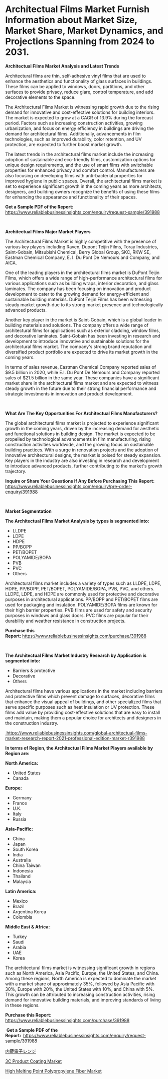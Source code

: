 <p><h1>Architectual Films Market Furnish Information about Market Size, Market Share, Market Dynamics, and Projections Spanning from 2024 to 2031.</h1></p><p><strong>Architectual Films Market Analysis and Latest Trends</strong></p>
<p><p>Architectural films are thin, self-adhesive vinyl films that are used to enhance the aesthetics and functionality of glass surfaces in buildings. These films can be applied to windows, doors, partitions, and other surfaces to provide privacy, reduce glare, control temperature, and add decorative elements to the space. </p><p>The Architectural Films Market is witnessing rapid growth due to the rising demand for innovative and cost-effective solutions for building interiors. The market is expected to grow at a CAGR of 13.9% during the forecast period. Factors such as increasing construction activities, growing urbanization, and focus on energy efficiency in buildings are driving the demand for architectural films. Additionally, advancements in film technologies, such as improved durability, color retention, and UV protection, are expected to further boost market growth.</p><p>The latest trends in the architectural films market include the increasing adoption of sustainable and eco-friendly films, customization options for unique design requirements, and the use of smart films with switchable properties for enhanced privacy and comfort control. Manufacturers are also focusing on developing films with anti-bacterial properties for improved hygiene in public spaces. Overall, the architectural films market is set to experience significant growth in the coming years as more architects, designers, and building owners recognize the benefits of using these films for enhancing the appearance and functionality of their spaces.</p></p>
<p><strong>Get a Sample PDF of the Report:&nbsp;</strong> <a href="https://www.reliablebusinessinsights.com/enquiry/request-sample/391988">https://www.reliablebusinessinsights.com/enquiry/request-sample/391988</a></p>
<p>&nbsp;</p>
<p><strong>Architectual Films Major Market Players</strong></p>
<p><p>The Architectural Films Market is highly competitive with the presence of various key players including Raven, Dupont Teijin Films, Toray Industries, Saint-Gobain, Mitsubishi Chemical, Berry Global Group, SKC, RKW SE, Eastman Chemical Company, E. I. Du Pont De Nemours and Company, and AICA.</p><p>One of the leading players in the architectural films market is DuPont Teijin Films, which offers a wide range of high-performance architectural films for various applications such as building wraps, interior decoration, and glass laminates. The company has been focusing on innovation and product development to cater to the growing demand for energy-efficient and sustainable building materials. DuPont Teijin Films has been witnessing steady market growth due to its strong market presence and technologically advanced products.</p><p>Another key player in the market is Saint-Gobain, which is a global leader in building materials and solutions. The company offers a wide range of architectural films for applications such as exterior cladding, window films, and decorative laminates. Saint-Gobain has been investing in research and development to introduce innovative and sustainable solutions for the architectural films market. The company's strong brand reputation and diversified product portfolio are expected to drive its market growth in the coming years.</p><p>In terms of sales revenue, Eastman Chemical Company reported sales of $9.5 billion in 2020, while E.I. Du Pont De Nemours and Company reported sales of $21.5 billion in the same year. These companies have a significant market share in the architectural films market and are expected to witness steady growth in the future due to their strong financial performance and strategic investments in innovation and product development.</p></p>
<p>&nbsp;</p>
<p><strong>What Are The Key Opportunities For Architectual Films Manufacturers?</strong></p>
<p><p>The global architectural films market is projected to experience significant growth in the coming years, driven by the increasing demand for aesthetic and functional solutions in building design. The market is expected to be propelled by technological advancements in film manufacturing, rising construction activities worldwide, and the growing focus on sustainable building practices. With a surge in renovation projects and the adoption of innovative architectural designs, the market is poised for steady expansion. Key players in the industry are also investing in research and development to introduce advanced products, further contributing to the market's growth trajectory.</p></p>
<p><strong>Inquire or Share Your Questions If Any Before Purchasing This Report:</strong> <a href="https://www.reliablebusinessinsights.com/enquiry/pre-order-enquiry/391988">https://www.reliablebusinessinsights.com/enquiry/pre-order-enquiry/391988</a></p>
<p>&nbsp;</p>
<p><strong>Market Segmentation</strong></p>
<p><strong>The Architectual Films Market Analysis by types is segmented into:</strong></p>
<p><ul><li>LLDPE</li><li>LDPE</li><li>HDPE</li><li>PP/BOPP</li><li>PET/BOPET</li><li>POLYAMIDE/BOPA</li><li>PVB</li><li>PVC</li><li>Others</li></ul></p>
<p><p>Architectural films market includes a variety of types such as LLDPE, LDPE, HDPE, PP/BOPP, PET/BOPET, POLYAMIDE/BOPA, PVB, PVC, and others. LLDPE, LDPE, and HDPE are commonly used for protective and decorative purposes in architectural applications. PP/BOPP and PET/BOPET films are used for packaging and insulation. POLYAMIDE/BOPA films are known for their high barrier properties. PVB films are used for safety and security purposes in windows and glass doors. PVC films are popular for their durability and weather resistance in construction projects.</p></p>
<p><strong>Purchase this Report:&nbsp;</strong><a href="https://www.reliablebusinessinsights.com/purchase/391988">https://www.reliablebusinessinsights.com/purchase/391988</a></p>
<p>&nbsp;</p>
<p><strong>The Architectual Films Market Industry Research by Application is segmented into:</strong></p>
<p><ul><li>Barriers & protective</li><li>Decorative</li><li>Others</li></ul></p>
<p><p>Architectural films have various applications in the market including barriers and protective films which prevent damage to surfaces, decorative films that enhance the visual appeal of buildings, and other specialized films that serve specific purposes such as heat insulation or UV protection. These films add value by providing cost-effective solutions that are easy to install and maintain, making them a popular choice for architects and designers in the construction industry.</p></p>
<p><a href="https://www.reliablebusinessinsights.com/global-architectual-films-market-research-report-2021-professional-edition-market-r391988">&nbsp;https://www.reliablebusinessinsights.com/global-architectual-films-market-research-report-2021-professional-edition-market-r391988</a></p>
<p><strong>In terms of Region, the Architectual Films Market Players available by Region are:</strong></p>
<p>
    <p> <strong> North America: </strong>
        <ul>
            <li>United States</li>
            <li>Canada</li>
        </ul>
        </p> 
    <p> <strong> Europe: </strong>
        <ul>
            <li>Germany</li>
            <li>France</li>
            <li>U.K.</li>
            <li>Italy</li>
            <li>Russia</li>
        </ul>
        </p> 
    <p> <strong> Asia-Pacific: </strong>
        <ul>
            <li>China</li>
            <li>Japan</li>
            <li>South Korea</li>
            <li>India</li>
            <li>Australia</li>
            <li>China Taiwan</li>
            <li>Indonesia</li>
            <li>Thailand</li>
            <li>Malaysia</li>
        </ul>
        </p> 
    <p> <strong> Latin America: </strong>
        <ul>
            <li>Mexico</li>
            <li>Brazil</li>
            <li>Argentina Korea</li>
            <li>Colombia</li>
        </ul>
        </p> 
    <p> <strong> Middle East & Africa: </strong>
        <ul>
            <li>Turkey</li>
            <li>Saudi</li>
            <li>Arabia</li>
            <li>UAE</li>
            <li>Korea</li>
        </ul>
    </p>
    </p>
<p><p>The architectural films market is witnessing significant growth in regions such as North America, Asia Pacific, Europe, the United States, and China. Among these regions, North America is expected to dominate the market with a market share of approximately 35%, followed by Asia Pacific with 30%, Europe with 20%, the United States with 10%, and China with 5%. This growth can be attributed to increasing construction activities, rising demand for innovative building materials, and improving standards of living in these regions.</p></p>
<p><strong>Purchase this Report: </strong><a href="https://www.reliablebusinessinsights.com/purchase/391988">https://www.reliablebusinessinsights.com/purchase/391988</a></p>
<p>&nbsp;<strong>Get a Sample PDF of the Report:&nbsp;&nbsp;</strong><a href="https://www.reliablebusinessinsights.com/enquiry/request-sample/391988">https://www.reliablebusinessinsights.com/enquiry/request-sample/391988</a></p>
<p><strong></strong></p>
<p><p><a href="https://github.com/KaliMetz2023/Market-Research-Report-List-1/blob/main/9176507117800.md">内蔵電子レンジ</a></p><p><a href="https://github.com/markusgodoy/Market-Research-Report-List-3/blob/main/3c-product-coating-market.md">3C Product Coating Market</a></p><p><a href="https://github.com/arionmp/Market-Research-Report-List-3/blob/main/high-melting-point-polypropylene-fiber-market.md">High Melting Point Polypropylene Fiber Market</a></p></p>